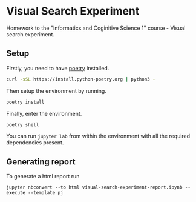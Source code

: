 # Visual Search Experiment

Homework to the "Informatics and Coginitive Science 1" course - Visual search experiment.

## Setup

Firstly, you need to have [poetry](https://python-poetry.org/docs/) installed.
```sh
curl -sSL https://install.python-poetry.org | python3 -
```

Then setup the environment by running.
```sh
poetry install
```

Finally, enter the environment.
```sh
poetry shell
```

You can run ```jupyter lab``` from within the environment with all the required dependencies present.


## Generating report

To generate a html report run

```
jupyter nbconvert --to html visual-search-experiment-report.ipynb --execute --template pj
```
